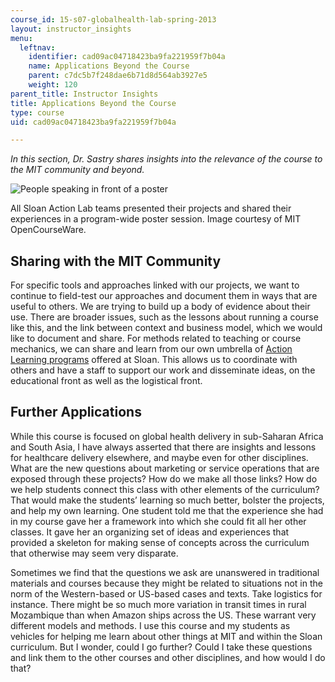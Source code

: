 ```yaml
---
course_id: 15-s07-globalhealth-lab-spring-2013
layout: instructor_insights
menu:
  leftnav:
    identifier: cad09ac04718423ba9fa221959f7b04a
    name: Applications Beyond the Course
    parent: c7dc5b7f248dae6b71d8d564ab3927e5
    weight: 120
parent_title: Instructor Insights
title: Applications Beyond the Course
type: course
uid: cad09ac04718423ba9fa221959f7b04a

---
```


_In this section, Dr. Sastry shares insights into the relevance of the course to the MIT community and beyond._

![People speaking in front of a poster](/coursemedia/15-s07-globalhealth-lab-spring-2013/8ca20e493b777bc9a71668ee0bad4ffb_MIT15_S07S13_poster.jpg)

All Sloan Action Lab teams presented their projects and shared their experiences in a program-wide poster session. Image courtesy of MIT OpenCourseWare.

Sharing with the MIT Community
------------------------------

For specific tools and approaches linked with our projects, we want to continue to field-test our approaches and document them in ways that are useful to others. We are trying to build up a body of evidence about their use. There are broader issues, such as the lessons about running a course like this, and the link between context and business model, which we would like to document and share. For methods related to teaching or course mechanics, we can share and learn from our own umbrella of [Action Learning programs](http://mitsloan.mit.edu/actionlearning/) offered at Sloan. This allows us to coordinate with others and have a staff to support our work and disseminate ideas, on the educational front as well as the logistical front.

Further Applications
--------------------

While this course is focused on global health delivery in sub-Saharan Africa and South Asia, I have always asserted that there are insights and lessons for healthcare delivery elsewhere, and maybe even for other disciplines. What are the new questions about marketing or service operations that are exposed through these projects? How do we make all those links? How do we help students connect this class with other elements of the curriculum? That would make the students’ learning so much better, bolster the projects, and help my own learning. One student told me that the experience she had in my course gave her a framework into which she could fit all her other classes. It gave her an organizing set of ideas and experiences that provided a skeleton for making sense of concepts across the curriculum that otherwise may seem very disparate.

Sometimes we find that the questions we ask are unanswered in traditional materials and courses because they might be related to situations not in the norm of the Western-based or US-based cases and texts. Take logistics for instance. There might be so much more variation in transit times in rural Mozambique than when Amazon ships across the US. These warrant very different models and methods. I use this course and my students as vehicles for helping me learn about other things at MIT and within the Sloan curriculum. But I wonder, could I go further? Could I take these questions and link them to the other courses and other disciplines, and how would I do that?